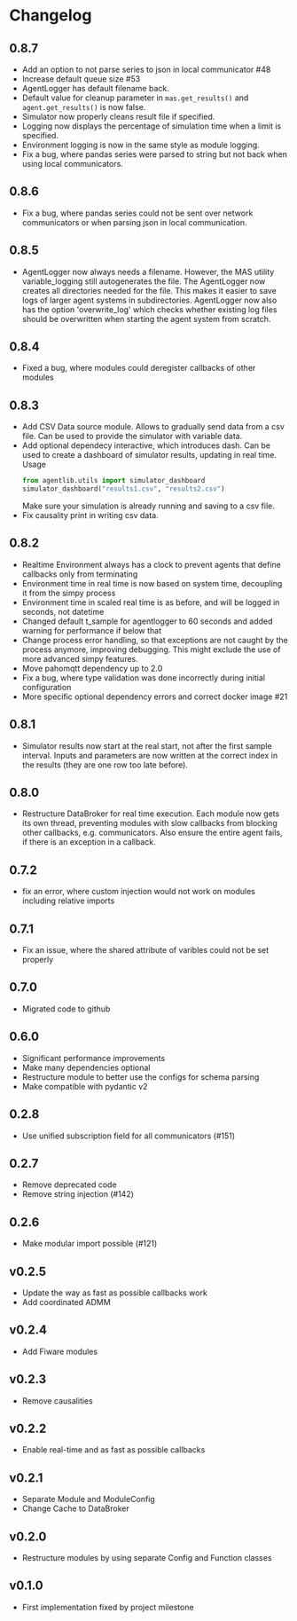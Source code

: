 # Changelog

## 0.8.7

- Add an option to not parse series to json in local communicator #48
- Increase default queue size #53
- AgentLogger has default filename back.
- Default value for cleanup parameter in ``mas.get_results()`` and ``agent.get_results()`` is now false.
- Simulator now properly cleans result file if specified.
- Logging now displays the percentage of simulation time when a limit is specified.
- Environment logging is now in the same style as module logging.
- Fix a bug, where pandas series were parsed to string but not back when using local communicators.

## 0.8.6

- Fix a bug, where pandas series could not be sent over network communicators or when
  parsing json in local communication.


## 0.8.5

- AgentLogger now always needs a filename. However, the MAS utility variable_logging
  still autogenerates the file. The AgentLogger now creates all directories needed for
  the file. This makes it easier to save logs of larger agent systems in subdirectories.
  AgentLogger now also has the option 'overwrite_log' which checks whether existing log
  files should be overwritten when starting the agent system from scratch.

## 0.8.4

- Fixed a bug, where modules could deregister callbacks of other modules

## 0.8.3

- Add CSV Data source module. Allows to gradually send data from a csv file. Can be used
  to provide the simulator with variable data.
- Add optional dependecy interactive, which introduces dash. Can be used to create a
  dashboard of simulator results, updating in real time. Usage
    ```python
    from agentlib.utils import simulator_dashboard
    simulator_dashboard("results1.csv", "results2.csv")
  ```
  Make sure your simulation is already running and saving to a csv file.
- Fix causality print in writing csv data.

## 0.8.2

- Realtime Environment always has a clock to prevent agents that define callbacks only
  from terminating
- Environment time in real time is now based on system time, decoupling it from the
  simpy process
- Environment time in scaled real time is as before, and will be logged in seconds, not
  datetime
- Changed default t_sample for agentlogger to 60 seconds and added warning for
  performance if below that
- Change process error handling, so that exceptions are not caught by the process
  anymore, improving debugging. This might exclude the use of more advanced simpy
  features.
- Move pahomqtt dependency up to 2.0
- Fix a bug, where type validation was done incorrectly during initial configuration
- More specific optional dependency errors and correct docker image #21

## 0.8.1

- Simulator results now start at the real start, not after the first sample interval.
  Inputs and parameters are now written at the correct index in the results (they are
  one row too late before).

## 0.8.0

- Restructure DataBroker for real time execution. Each module now gets its own thread,
  preventing modules with slow callbacks from blocking other callbacks, e.g.
  communicators. Also ensure the entire agent fails, if there is an exception in a
  callback.

## 0.7.2

- fix an error, where custom injection would not work on modules including relative
  imports

## 0.7.1

- Fix an issue, where the shared attribute of varibles could not be set properly

## 0.7.0

- Migrated code to github

## 0.6.0

- Significant performance improvements
- Make many dependencies optional
- Restructure module to better use the configs for schema parsing
- Make compatible with pydantic v2

## 0.2.8

- Use unified subscription field for all communicators (#151)

## 0.2.7

- Remove deprecated code
- Remove string injection (#142)

## 0.2.6

- Make modular import possible (#121)

## v0.2.5

- Update the way as fast as possible callbacks work
- Add coordinated ADMM

## v0.2.4

- Add Fiware modules

## v0.2.3

- Remove causalities

## v0.2.2

- Enable real-time and as fast as possible callbacks

## v0.2.1

- Separate Module and ModuleConfig
- Change Cache to DataBroker

## v0.2.0

- Restructure modules by using separate Config and Function classes

## v0.1.0

- First implementation fixed by project milestone
